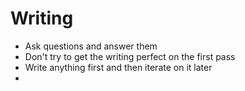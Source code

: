# Writing

- Ask questions and answer them
- Don't try to get the writing perfect on the first pass
- Write anything first and then iterate on it later
- 